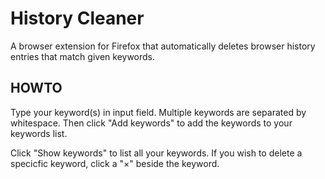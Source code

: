 # History Cleaner


A browser extension for Firefox that automatically deletes browser history entries that match given keywords.


## HOWTO


Type your keyword(s) in input field. Multiple keywords are separated by whitespace.
Then click "Add keywords" to add the keywords to your keywords list.


Click "Show keywords" to list all your keywords. If you wish to delete a specicfic keyword, click a "×" beside the keyword.


